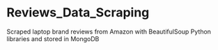 # Reviews_Data_Scraping
Scraped laptop brand reviews from Amazon with BeautifulSoup Python libraries and stored in MongoDB
